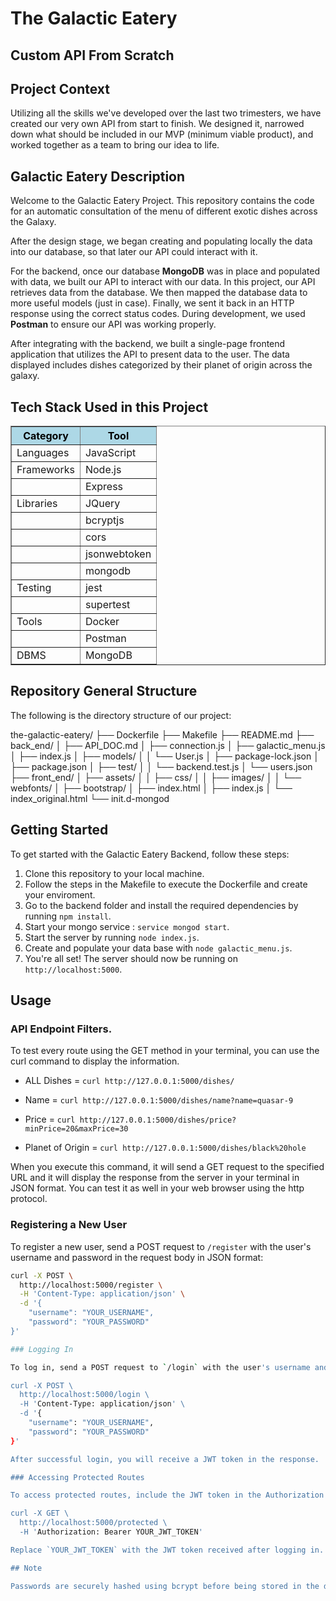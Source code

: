 # The Galactic Eatery

## Custom API From Scratch

## Project Context

Utilizing all the skills we've developed over the last two trimesters, we have created our very own API from start to finish. We designed it, narrowed down what should be included in our MVP (minimum viable product), and worked together as a team to bring our idea to life.

## Galactic Eatery Description

Welcome to the Galactic Eatery Project. This repository contains the code for an automatic consultation of the menu of different exotic dishes across the Galaxy.

After the design stage, we began creating and populating locally the data into our database, so that later our API could interact with it.

For the backend, once our database <b>MongoDB</b> was in place and populated with data, we built our API to interact with our data. In this project, our API retrieves data from the database. We then mapped the database data to more useful models (just in case). Finally, we sent it back in an HTTP response using the correct status codes. During development, we used <b>Postman</b> to ensure our API was working properly.

After integrating with the backend, we built a single-page frontend application that utilizes the API to present data to the user. The data displayed includes dishes categorized by their planet of origin across the galaxy.

## Tech Stack Used in this Project

<table border="1">
  <thead>
    <tr>
      <th style="color: black; background-color: lightblue;">Category</th>
      <th style="color: black; background-color: lightblue;">Tool</th>
    </tr>
  </thead>
  <tbody>
    <tr>
      <td>Languages</td>
      <td>JavaScript</td>
    </tr>
    <tr>
      <td>Frameworks</td>
      <td>Node.js</td>
    </tr>
    <tr>
      <td></td>
      <td>Express</td>
    </tr>
    <tr>
      <td>Libraries</td>
      <td>JQuery</td>
    </tr>
    <tr>
      <td></td>
      <td>bcryptjs</td>
    </tr>
    <tr>
      <td></td>
      <td>cors</td>
    </tr>
    <tr>
      <td></td>
      <td>jsonwebtoken</td>
    </tr>
    <tr>
      <td></td>
      <td>mongodb</td>
    </tr>
    <tr>
      <td>Testing</td>
      <td>jest</td>
    </tr>
    <tr>
      <td></td>
      <td>supertest</td>
    </tr>
    <tr>
      <td>Tools</td>
      <td>Docker</td>
    </tr>
    <tr>
      <td></td>
      <td>Postman</td>
    </tr>
    <tr>
      <td>DBMS</td>
      <td>MongoDB</td>
    </tr>
  </tbody>
</table>

## Repository General Structure

The following is the directory structure of our project:

the-galactic-eatery/
├── Dockerfile
├── Makefile
├── README.md
├── back_end/
│ ├── API_DOC.md
│ ├── connection.js
│ ├── galactic_menu.js
│ ├── index.js
│ ├── models/
│ │ └── User.js
│ ├── package-lock.json
│ ├── package.json
│ ├── test/
│ │ └── backend.test.js
│ └── users.json
├── front_end/
│ ├── assets/
│ │ ├── css/
│ │ ├── images/
│ │ └── webfonts/
│ ├── bootstrap/
│ ├── index.html
│ ├── index.js
│ └── index_original.html
└── init.d-mongod

## Getting Started

To get started with the Galactic Eatery Backend, follow these steps:

1. Clone this repository to your local machine.
2. Follow the steps in the Makefile to execute the Dockerfile and create your enviroment.
3. Go to the backend folder and install the required dependencies by running `npm install`.
4. Start your mongo service : `service mongod start`.
5. Start the server by running `node index.js`.
6. Create and populate your data base with `node galactic_menu.js`.
7. You're all set! The server should now be running on `http://localhost:5000`.

## Usage

### API Endpoint Filters.

To test every route using the GET method in your terminal, you can use the curl command to display the information.

- ALL Dishes = `curl http://127.0.0.1:5000/dishes/`

- Name = `curl http://127.0.0.1:5000/dishes/name?name=quasar-9`

- Price = `curl http://127.0.0.1:5000/dishes/price?minPrice=20&maxPrice=30`

- Planet of Origin = `curl http://127.0.0.1:5000/dishes/black%20hole`

When you execute this command, it will send a GET request to the specified URL and it will display the response from the server in your terminal in JSON format. You can test it as well in your web browser using the http protocol.

### Registering a New User

To register a new user, send a POST request to `/register` with the user's username and password in the request body in JSON format:

```bash
curl -X POST \
  http://localhost:5000/register \
  -H 'Content-Type: application/json' \
  -d '{
    "username": "YOUR_USERNAME",
    "password": "YOUR_PASSWORD"
}'

### Logging In

To log in, send a POST request to `/login` with the user's username and password in the request body in JSON format:

curl -X POST \
  http://localhost:5000/login \
  -H 'Content-Type: application/json' \
  -d '{
    "username": "YOUR_USERNAME",
    "password": "YOUR_PASSWORD"
}'

After successful login, you will receive a JWT token in the response.

### Accessing Protected Routes

To access protected routes, include the JWT token in the Authorization header with the Bearer scheme:

curl -X GET \
  http://localhost:5000/protected \
  -H 'Authorization: Bearer YOUR_JWT_TOKEN'

Replace `YOUR_JWT_TOKEN` with the JWT token received after logging in.

## Note

Passwords are securely hashed using bcrypt before being stored in the database. Even though passwords are initially stored as plaintext in the `users.json` file, once a user registers or logs in, their password will be securely hashed in the database.
```
